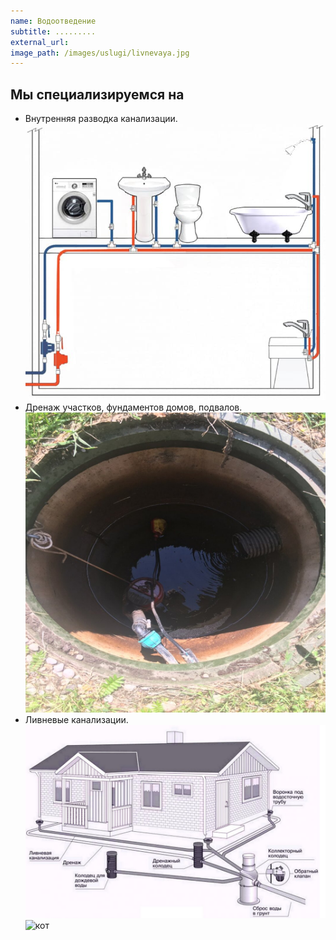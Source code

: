 ```yaml
---
name: Водоотведение
subtitle: .........
external_url: 
image_path: /images/uslugi/livnevaya.jpg
---
```


## Мы специализируемся на

* Внутренняя разводка канализации.
![разводка](/images/uslugi/razvodka.jpg)
* Дренаж участков, фундаментов домов, подвалов. 
![Дренаж](/images/uslugi/kolco2.jpg)
* Ливневые канализации.
![ливневка](/images/uslugi/livnevaya.jpg)
![кот](https://gazeta.spb.ru/f/a0/ru/auto/201812/15224948.1.jpg)
